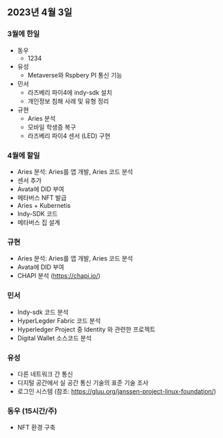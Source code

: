 ## 2023년 4월 3일

### 3월에 한일 
* 동우
  - 1234
* 유성
  - Metaverse와 Rspbery PI 통신 기능
* 민서
  - 라즈베리 파이4에 indy-sdk 설치
  - 개인정보 침해 사례 및 유형 정리
* 규현 
  - Aries 분석
  - 모바일 학생증 복구
  - 라즈베리 파이4 센서 (LED) 구현

### 4월에 할일
- Aries 분석: Aries를 앱 개발, Aries 코드 분석
- 센서 추가 
- Avata에 DID 부여 
- 메타버스 NFT 발급 
- Aries + Kubernetis 
- Indy-SDK 코드
- 메타버스 집 설계 

### 규현 
  - Aries 분석: Aries를 앱 개발, Aries 코드 분석
  - Avata에 DID 부여
  - CHAPI 분석 (https://chapi.io/)

### 민서
 - Indy-sdk 코드 분석
 - HyperLegder Fabric 코드 분석 
 - Hyperledger Project 중 Identity 와 관련한 프로젝트
 - Digital Wallet 소스코드 분석 
 
### 유성 
 - 다른 네트워크 간 통신
 - 디지털 공간에서 실 공간 통신 기술의 표준 기술 조사 
 - 로그인 시스템 (참조: https://gluu.org/janssen-project-linux-foundation/)
 
### 동우 (15시간/주)
 - NFT 환경 구축 


